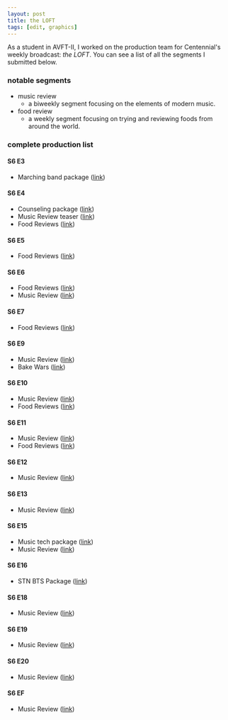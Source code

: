 ```yaml
---
layout: post
title: the LOFT
tags: [edit, graphics]
---
```

As a student in AVFT-II, I worked on the production team for Centennial's weekly broadcast: *the LOFT*. You can see a list of all the segments I submitted below.

### notable segments
+ music review
  + a biweekly segment focusing on the elements of modern music.
+ food review
  + a weekly segment focusing on trying and reviewing foods from around the world.

### complete production list
#### S6 E3
- Marching band package ([link](https://youtu.be/CBVY9kk8yh0?t=854))

#### S6 E4
- Counseling package ([link](https://youtu.be/MTzqRzY6nyY?t=100))
- Music Review teaser ([link](https://youtu.be/MTzqRzY6nyY?t=669))
- Food Reviews ([link](https://youtu.be/MTzqRzY6nyY?t=872))

#### S6 E5
- Food Reviews ([link](https://youtu.be/2qAAz3QB7yA?t=677))

#### S6 E6
- Food Reviews ([link](https://youtu.be/KhyFhN4-j5g?t=499))
- Music Review ([link](https://youtu.be/KhyFhN4-j5g?t=778))

#### S6 E7
- Food Reviews ([link](https://youtu.be/j8iqSsOb2BQ?t=1018))

#### S6 E9
- Music Review ([link](https://youtu.be/_F3wveUstLI?t=213))
- Bake Wars ([link](https://youtu.be/_F3wveUstLI?t=654))

#### S6 E10
- Music Review ([link](https://youtu.be/52_rhK8pEbc?t=417))
- Food Reviews ([link](https://youtu.be/52_rhK8pEbc?t=1120))

#### S6 E11
- Music Review ([link](https://youtu.be/HC6mFrg0hHQ?t=376))
- Food Reviews ([link](https://youtu.be/HC6mFrg0hHQ?t=1208))

#### S6 E12
- Music Review ([link](https://youtu.be/y_c4fRRLhpI?t=411))

#### S6 E13
- Music Review ([link](https://youtu.be/ZElFF1Ha77M?t=533))

#### S6 E15
- Music tech package ([link](https://youtu.be/hbGufT9CdFc?t=65))
- Music Review ([link](https://youtu.be/hbGufT9CdFc?t=709))

#### S6 E16
- STN BTS Package ([link](https://youtu.be/C9L-U523mUQ?t=271))

#### S6 E18
- Music Review ([link](https://youtu.be/PDSAhKonugg?t=730))

#### S6 E19
- Music Review ([link](https://youtu.be/bbaBIBS-mYU?t=341))

#### S6 E20
- Music Review ([link](https://youtu.be/rlHiuBI1GP4?t=473))

#### S6 EF
- Music Review ([link](https://youtu.be/njIJBNFbTYM?t=1774))